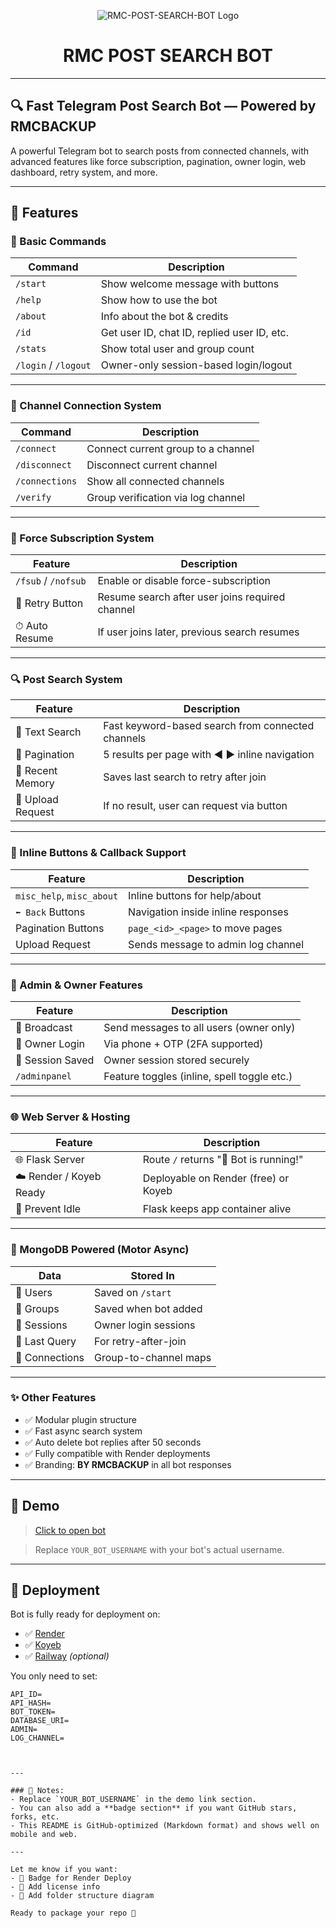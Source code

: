 <p align="center">
  <img src="https://envs.sh/232.jpg" alt="RMC-POST-SEARCH-BOT Logo">
</p>

<h1 align="center">
  RMC POST SEARCH BOT
</h1>

---

## 🔍 Fast Telegram Post Search Bot — Powered by RMCBACKUP

A powerful Telegram bot to search posts from connected channels, with advanced features like force subscription, pagination, owner login, web dashboard, retry system, and more.

---

## 🧩 Features

### 💬 Basic Commands

| Command | Description |
|--------|-------------|
| `/start` | Show welcome message with buttons |
| `/help` | Show how to use the bot |
| `/about` | Info about the bot & credits |
| `/id` | Get user ID, chat ID, replied user ID, etc. |
| `/stats` | Show total user and group count |
| `/login` / `/logout` | Owner-only session-based login/logout |

---

### 📡 Channel Connection System

| Command | Description |
|--------|-------------|
| `/connect` | Connect current group to a channel |
| `/disconnect` | Disconnect current channel |
| `/connections` | Show all connected channels |
| `/verify` | Group verification via log channel |

---

### 🔐 Force Subscription System

| Feature | Description |
|--------|-------------|
| `/fsub` / `/nofsub` | Enable or disable force-subscription |
| 🔁 Retry Button | Resume search after user joins required channel |
| ⏱ Auto Resume | If user joins later, previous search resumes |

---

### 🔍 Post Search System

| Feature | Description |
|--------|-------------|
| 🔎 Text Search | Fast keyword-based search from connected channels |
| 📄 Pagination | 5 results per page with ◀️ ▶️ inline navigation |
| 💾 Recent Memory | Saves last search to retry after join |
| 📩 Upload Request | If no result, user can request via button |

---

### 🧠 Inline Buttons & Callback Support

| Feature | Description |
|--------|-------------|
| `misc_help`, `misc_about` | Inline buttons for help/about |
| `⬅️ Back` Buttons | Navigation inside inline responses |
| Pagination Buttons | `page_<id>_<page>` to move pages |
| Upload Request | Sends message to admin log channel |

---

### 🔧 Admin & Owner Features

| Feature | Description |
|--------|-------------|
| 📢 Broadcast | Send messages to all users (owner only) |
| 🧪 Owner Login | Via phone + OTP (2FA supported) |
| 🧠 Session Saved | Owner session stored securely |
| `/adminpanel` | Feature toggles (inline, spell toggle etc.) |

---

### 🌐 Web Server & Hosting

| Feature | Description |
|--------|-------------|
| 🌐 Flask Server | Route `/` returns "🤖 Bot is running!" |
| ☁️ Render / Koyeb Ready | Deployable on Render (free) or Koyeb |
| 🔄 Prevent Idle | Flask keeps app container alive |

---

### 🧾 MongoDB Powered (Motor Async)

| Data | Stored In |
|------|-----------|
| 🧍 Users | Saved on `/start` |
| 👥 Groups | Saved when bot added |
| 🔐 Sessions | Owner login sessions |
| 🧷 Last Query | For retry-after-join |
| 📌 Connections | Group-to-channel maps |

---

### ✨ Other Features

- ✅ Modular plugin structure
- ✅ Fast async search system
- ✅ Auto delete bot replies after 50 seconds
- ✅ Fully compatible with Render deployments
- ✅ Branding: **BY RMCBACKUP** in all bot responses

---

## 📸 Demo

> [Click to open bot](https://t.me/YOUR_BOT_USERNAME)

> Replace `YOUR_BOT_USERNAME` with your bot's actual username.

---

## 🚀 Deployment

Bot is fully ready for deployment on:

- ✅ [Render](https://render.com/)
- ✅ [Koyeb](https://koyeb.com/)
- ✅ [Railway](https://railway.app/) *(optional)*

You only need to set:

```env
API_ID=
API_HASH=
BOT_TOKEN=
DATABASE_URI=
ADMIN=
LOG_CHANNEL=



---

### 🧾 Notes:
- Replace `YOUR_BOT_USERNAME` in the demo link section.
- You can also add a **badge section** if you want GitHub stars, forks, etc.
- This README is GitHub-optimized (Markdown format) and shows well on mobile and web.

---

Let me know if you want:
- 🧪 Badge for Render Deploy
- 🔗 Add license info
- 📂 Add folder structure diagram

Ready to package your repo 💯
